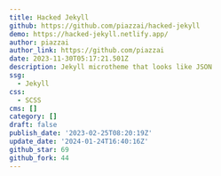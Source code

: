 ```yaml
---
title: Hacked Jekyll
github: https://github.com/piazzai/hacked-jekyll
demo: https://hacked-jekyll.netlify.app/
author: piazzai
author_link: https://github.com/piazzai
date: 2023-11-30T05:17:21.501Z
description: Jekyll microtheme that looks like JSON
ssg:
  - Jekyll
css:
  - SCSS
cms: []
category: []
draft: false
publish_date: '2023-02-25T08:20:19Z'
update_date: '2024-01-24T16:40:16Z'
github_star: 69
github_fork: 44
---
```

